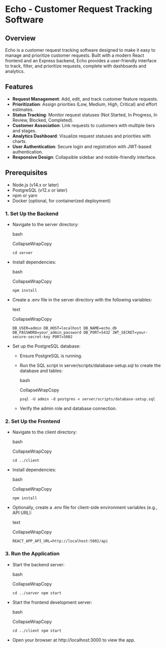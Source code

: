 # Echo - Customer Request Tracking Software

## Overview
Echo is a customer request tracking software designed to make it easy to manage and prioritize customer requests. Built with a modern React frontend and an Express backend, Echo provides a user-friendly interface to track, filter, and prioritize requests, complete with dashboards and analytics.

## Features
- **Request Management**: Add, edit, and track customer feature requests.
- **Prioritization**: Assign priorities (Low, Medium, High, Critical) and effort estimates.
- **Status Tracking**: Monitor request statuses (Not Started, In Progress, In Review, Blocked, Completed).
- **Customer Association**: Link requests to customers with multiple tiers and stages.
- **Analytics Dashboard**: Visualize request statuses and priorities with charts.
- **User Authentication**: Secure login and registration with JWT-based authentication.
- **Responsive Design**: Collapsible sidebar and mobile-friendly interface.

## Prerequisites
- Node.js (v14.x or later)
- PostgreSQL (v12.x or later)
- npm or yarn
- Docker (optional, for containerized deployment)

### 1\. Set Up the Backend

-   Navigate to the server directory:

    bash

    CollapseWrapCopy

    `cd server`

-   Install dependencies:

    bash

    CollapseWrapCopy

    `npm install`

-   Create a .env file in the server directory with the following variables:

    text

    CollapseWrapCopy

    `DB_USER=admin DB_HOST=localhost DB_NAME=echo_db DB_PASSWORD=your_admin_password DB_PORT=5432 JWT_SECRET=your-secure-secret-key PORT=5002`

-   Set up the PostgreSQL database:
    -   Ensure PostgreSQL is running.
    -   Run the SQL script in server/scripts/database-setup.sql to create the database and tables:

        bash

        CollapseWrapCopy

        `psql -U admin -d postgres < server/scripts/database-setup.sql`

    -   Verify the admin role and database connection.

### 2\. Set Up the Frontend

-   Navigate to the client directory:

    bash

    CollapseWrapCopy

    `cd ../client`

-   Install dependencies:

    bash

    CollapseWrapCopy

    `npm install`

-   Optionally, create a .env file for client-side environment variables (e.g., API URL):

    text

    CollapseWrapCopy

    `REACT_APP_API_URL=http://localhost:5002/api`

### 3\. Run the Application

-   Start the backend server:

    bash

    CollapseWrapCopy

    `cd ../server npm start`

-   Start the frontend development server:

    bash

    CollapseWrapCopy

    `cd ../client npm start`

-   Open your browser at http://localhost:3000 to view the app.